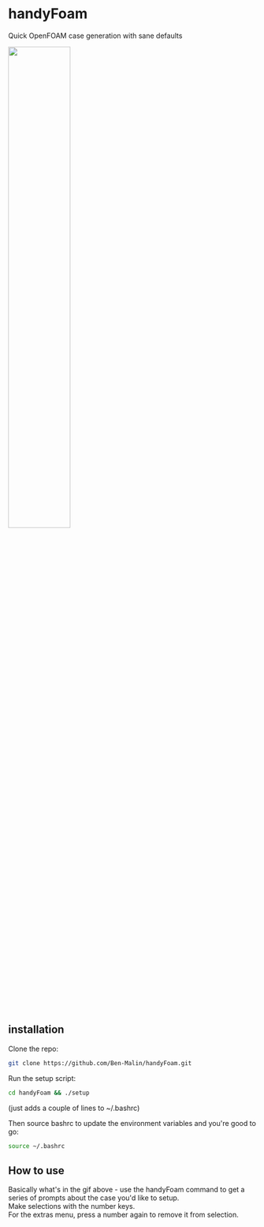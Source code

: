 # handyFoam
Quick OpenFOAM case generation with sane defaults

<img src="https://user-images.githubusercontent.com/66654390/224238058-412ac016-1e26-4103-8433-4eb90c142161.gif" width="50%">

## installation

Clone the repo:  
``` bash
git clone https://github.com/Ben-Malin/handyFoam.git
```

Run the setup script:  
``` bash
cd handyFoam && ./setup
```
(just adds a couple of lines to ~/.bashrc)

Then source bashrc to update the environment variables and you're good to go:
``` bash
source ~/.bashrc
```

## How to use

Basically what's in the gif above - use the handyFoam command to get a series of prompts about the case you'd like to setup.  
Make selections with the number keys.  
For the extras menu, press a number again to remove it from selection.  


